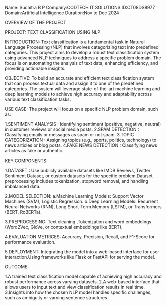 Name: Suchitra B P
Company:CODTECH IT SOLUTIONS
ID:CT08DS8977
Domain:Artificial Intelligence
Duration:Nov to Dec 2024

OVERVIEW OF THE PROJECT

PROJECT: TEXT CLASSIFICATION USING NLP

INTRODUCTION:
      Text classification is a fundamental task in Natural Language Processing (NLP) that involves categorizing text into predefined categories. This project aims to develop a robust text classification system using advanced NLP techniques to address a specific problem domain. The focus is on automating the analysis of text data, enhancing efficiency, and providing actionable insights.

OBJECTIVE:
      To build an accurate and efficient text classification system that can process textual data and assign it to one of the predefined categories. The system will leverage state-of-the-art machine learning and deep learning models to achieve high accuracy and adaptability across various text classification tasks.

USE CASE:
     The project will focus on a specific NLP problem domain, such as:

1.SENTIMENT ANALYSIS : Identifying sentiment (positive, negative, neutral) in customer reviews or social media posts.
2.SPAM DETECTION : Classifying emails or messages as spam or not spam.
3.TOPIC CATEGORIZATION : Assigning topics (e.g., sports, politics, technology) to news articles or blog posts.
4.FAKE NEWS DETECTION : Classifying news articles as fake or authentic.

KEY COMPONENTS:

1.DATASET :
      Use publicly available datasets like IMDB Reviews, Twitter Sentiment Dataset, or custom datasets for the specific problem.Dataset preprocessing includes tokenization, stopword removal, and handling imbalanced data.
			
2.MODEL SELECTION:
      a.Machine Learning Models: Support Vector Machines (SVM), Logistic Regression.
      b.Deep Learning Models: Recurrent Neural Networks (RNN), Long Short-Term Memory (LSTM), or Transformers (BERT, RoBERTa).
		
3.PREPROCESSING:
      Text cleaning ,Tokenization and word embeddings (Word2Vec, GloVe, or contextual embeddings like BERT).

4.EVALUATION METRICES:
      Accuracy, Precision, Recall, and F1-Score for performance evaluation.

5.DEPLOYMENT:
      Integrating the model into a web-based interface for user interaction.Using frameworks like Flask or FastAPI for serving the model.

OUTCOME:

1.A trained text classification model capable of achieving high accuracy and robust performance across varying datasets.
2.A web-based interface that allows users to input text and view classification results in real time.
3.Insights into how the chosen NLP model handles specific challenges, such as ambiguity or varying sentence structures.
